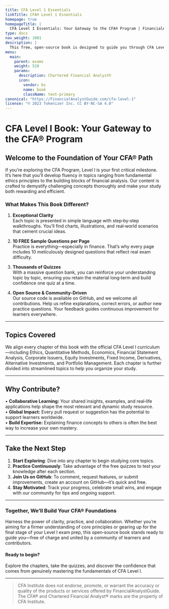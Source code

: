 ```yaml
---
title: CFA Level 1 Essentials
linkTitle: CFA® Level 1 Essentials
homepage: true
homepageTitle: |
  CFA Level I Essentials: Your Gateway to the CFA® Program | FinancialAnalystGuide.com
type: docs
nav_weight: 1001
description: | 
  This free, open‐source book is designed to guide you through CFA Level I with extraordinary clarity, comprehensive examples, and thousands of practice questions. Whether you’re just beginning your journey or refining your study plan, our approach focuses on accessible explanations, real‐world applications, and an active community of learners.
menu:
  main:
    parent: exams
    weight: 510
    params:
      description: Chartered Financial Analyst®
      icon:
        vendor: bs
        name: book
        className: text-primary
canonical: "https://FinancialAnalystGuide.com/cfa-level-1"
license: "© 2023 Tokenizer Inc. CC BY-NC-SA 4.0"
---
```


# CFA Level I Book: Your Gateway to the CFA® Program

## Welcome to the Foundation of Your CFA® Path

If you’re exploring the CFA Program, Level I is your first critical milestone. It’s here that you’ll develop fluency in topics ranging from fundamental ethics principles to the building blocks of financial analysis. Our content is crafted to demystify challenging concepts thoroughly and make your study both rewarding and efficient.

### What Makes This Book Different?

1. **Exceptional Clarity**  
   Each topic is presented in simple language with step‐by‐step walkthroughs. You’ll find charts, illustrations, and real‐world scenarios that cement crucial ideas.

2. **10 FREE Sample Questions per Page**  
   Practice is everything—especially in finance. That’s why every page includes 10 meticulously designed questions that reflect real exam difficulty.

3. **Thousands of Quizzes**  
   With a massive question bank, you can reinforce your understanding topic by topic, ensuring you retain the material long‐term and build confidence one quiz at a time.

4. **Open Source & Community‐Driven**  
   Our source code is available on GitHub, and we welcome all contributions. Help us refine explanations, correct errors, or author new practice questions. Your feedback guides continuous improvement for learners everywhere.

---

## Topics Covered

We align every chapter of this book with the official CFA Level I curriculum—including Ethics, Quantitative Methods, Economics, Financial Statement Analysis, Corporate Issuers, Equity Investments, Fixed Income, Derivatives, Alternative Investments, and Portfolio Management. Each chapter is further divided into streamlined topics to help you organize your study.

---

## Why Contribute?

• **Collaborative Learning:** Your shared insights, examples, and real‐life applications help shape the most relevant and dynamic study resource.  
• **Global Impact:** Every pull request or suggestion has the potential to support learners worldwide.  
• **Build Expertise:** Explaining finance concepts to others is often the best way to increase your own mastery.

---

## Take the Next Step

1. **Start Exploring**: Dive into any chapter to begin studying core topics.  
2. **Practice Continuously**: Take advantage of the free quizzes to test your knowledge after each section.  
3. **Join Us on GitHub**: To comment, request features, or submit improvements, create an account on GitHub—it’s quick and free.  
4. **Stay Motivated**: Track your progress, celebrate small wins, and engage with our community for tips and ongoing support.

---

### Together, We’ll Build Your CFA® Foundations

Harness the power of clarity, practice, and collaboration. Whether you’re aiming for a firmer understanding of core principles or gearing up for the final stage of your Level I exam prep, this open‐source book stands ready to guide you—free of charge and united by a community of learners and contributors.

#### Ready to begin?  
Explore the chapters, take the quizzes, and discover the confidence that comes from genuinely mastering the fundamentals of CFA Level I.

---

> CFA Institute does not endorse, promote, or warrant the accuracy or quality of the products or services offered by FinancialAnalystGuide. The CFA® and Chartered Financial Analyst® marks are the property of CFA Institute.
